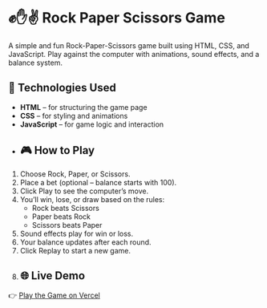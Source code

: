 # ✊✋✌️ Rock Paper Scissors Game
A simple and fun Rock-Paper-Scissors game built using HTML, CSS, and JavaScript. Play against the computer with animations, sound effects, and a balance system.
## 🔧 Technologies Used

- **HTML** – for structuring the game page  
- **CSS** – for styling and animations  
- **JavaScript** – for game logic and interaction
- ## 🎮 How to Play

1. Choose Rock, Paper, or Scissors.  
2. Place a bet (optional – balance starts with 100).  
3. Click Play to see the computer’s move.  
4. You’ll win, lose, or draw based on the rules:
   - Rock beats Scissors  
   - Paper beats Rock  
   - Scissors beats Paper  
5. Sound effects play for win or loss.  
6. Your balance updates after each round.  
7. Click Replay to start a new game.
8.  ## 🌐 Live Demo

👉 [Play the Game on Vercel](https://your-vercel-link.vercel.app)
